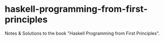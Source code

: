 # haskell-programming-from-first-principles
Notes &amp; Solutions to the book "Haskell Programming from First Principles".

